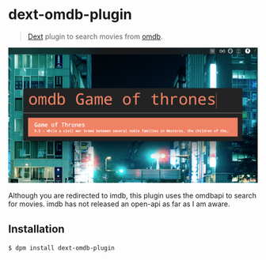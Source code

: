 # dext-omdb-plugin

> [Dext](https://github.com/vutran/dext) plugin to search movies from [omdb](http://www.omdbapi.com/).

![img](omdb-got.png)

Although you are redirected to imdb, this plugin uses the omdbapi to search for movies.
imdb has not released an open-api as far as I am aware.

## Installation

```
$ dpm install dext-omdb-plugin
```
